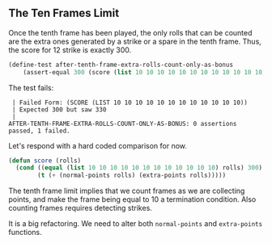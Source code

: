 ## The Ten Frames Limit

Once the tenth frame has been played, the only rolls that can be counted are the extra ones generated by a strike or a spare in the tenth frame. Thus, the score for 12 strike is exactly 300. 

```lisp
(define-test after-tenth-frame-extra-rolls-count-only-as-bonus
    (assert-equal 300 (score (list 10 10 10 10 10 10 10 10 10 10 10 10))))
```
The test fails:
```
 | Failed Form: (SCORE (LIST 10 10 10 10 10 10 10 10 10 10 10 10))
 | Expected 300 but saw 330
 |
AFTER-TENTH-FRAME-EXTRA-ROLLS-COUNT-ONLY-AS-BONUS: 0 assertions passed, 1 failed.
```
Let's respond with a hard coded comparison for now.
```lisp
(defun score (rolls)
  (cond ((equal (list 10 10 10 10 10 10 10 10 10 10 10 10) rolls) 300)
        (t (+ (normal-points rolls) (extra-points rolls)))))
```
The tenth frame limit implies that we count frames as we are collecting points, and make the frame being equal to 10 a termination condition. Also counting frames requires detecting strikes.

It is a big refactoring. We need to alter both `normal-points` and `extra-points` functions.

